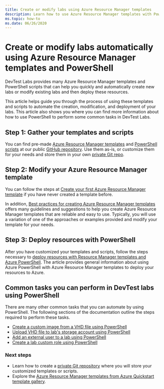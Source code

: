 ```yaml
---
title: Create or modify labs using Azure Resource Manager templates
description: Learn how to use Azure Resource Manager templates with PowerShell to create or modify labs automatically in a DevTest lab
ms.topic: how-to
ms.date: 06/26/2020
---
```


# Create or modify labs automatically using Azure Resource Manager templates and PowerShell

DevTest Labs provides many Azure Resource Manager templates and PowerShell scripts that can help you quickly and automatically create new labs or modify existing labs and then deploy these resources.

This article helps guide you through the process of using these templates and scripts to automate the creation, modification, and deployment of your labs. This article also shows you where you can find more information about how to use PowerShell to perform some common tasks in DevTest Labs.

## Step 1: Gather your templates and scripts
You can find pre-made [Azure Resource Manager templates](https://github.com/Azure/azure-devtestlab/tree/master/samples/DevTestLabs/QuickStartTemplates) and [PowerShell scripts](https://github.com/Azure/azure-devtestlab/tree/master/samples/DevTestLabs/Scripts) at our public [GitHub repository](https://github.com/Azure/azure-devtestlab). Use them as-is, or customize them for your needs and store them in your own [private Git repo](devtest-lab-add-artifact-repo.md).

## Step 2: Modify your Azure Resource Manager template
You can follow the steps at [Create your first Azure Resource Manager template](../azure-resource-manager/templates/quickstart-create-templates-use-the-portal.md) if you have never created a template before.

In addition, [Best practices for creating Azure Resource Manager templates](../azure-resource-manager/templates/best-practices.md) offers many guidelines and suggestions to help you create Azure Resource Manager templates that are reliable and easy to use. Typically, you will use a variation of one of the approaches or examples provided and modify your template for your needs.

## Step 3: Deploy resources with PowerShell
After you have customized your templates and scripts, follow the steps necessary to [deploy resources with Resource Manager templates and Azure PowerShell](../azure-resource-manager/templates/deploy-powershell.md). The article provides general information about using Azure PowerShell with Azure Resource Manager templates to deploy your resources to Azure.


## Common tasks you can perform in DevTest labs using PowerShell
There are many other common tasks that you can automate by using PowerShell. The following sections of the documentation outline the steps required to perform these tasks.

* [Create a custom image from a VHD file using PowerShell](devtest-lab-create-custom-image-from-vhd-using-powershell.md)
* [Upload VHD file to lab's storage account using PowerShell](devtest-lab-upload-vhd-using-powershell.md)
* [Add an external user to a lab using PowerShell](devtest-lab-add-devtest-user.md#add-an-external-user-to-a-lab-using-powershell)
* [Create a lab custom role using PowerShell](devtest-lab-grant-user-permissions-to-specific-lab-policies.md#creating-a-lab-custom-role-using-powershell)

### Next steps
* Learn how to create a [private Git repository](devtest-lab-add-artifact-repo.md) where you will store your customized templates or scripts.
* Explore the [Azure Resource Manager templates from Azure Quickstart template gallery](https://github.com/Azure/azure-quickstart-templates).